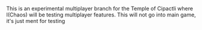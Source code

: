 This is an experimental multiplayer branch for the Temple of Cipactli where I(Chaos) will be testing multiplayer features.
This will not go into main game, it's just ment for testing
